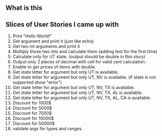 ## What is this

## Slices of User Stories I came up with
1. Print "Hello World!"
2. Get argument and print it (just like echo)
3. Get two int arguments and print it
4. Multiply those two ints and calculate them (adding test for the first time)
5. Calculate only for UT state. (output should be double in this story)
6. Output only 2 places of decimal with ceil for valid cent calculation.
7. Enable to get prices of items with double.
8. Get state letter for argument but only UT is available.
9. Get state letter for argument but only UT, NV is available. (if state is not supported show "error")
10. Get state letter for argument but only UT, NV, TX is available.
11. Get state letter for argument but only UT, NV, TX, AL is available.
12. Get state letter for argument but only UT, NV, TX, AL, CA is available.   
13. Discount for 1000$
14. Discount for 5000$
15. Discount for 7000$
16. Discount for 10000$
17. Discount for 50000$
18. validate args for types and ranges.